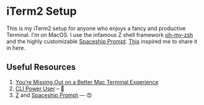 iTerm2 Setup
=
This is my iTerm2 setup for anyone who enjoys a fancy and productive Terminal.
I'm on MacOS. I use the infamous Z shell framework [oh-my-zsh](https://github.com/robbyrussell/oh-my-zsh) and the highly customizable [Spaceship Prompt](https://github.com/denysdovhan/spaceship-prompt). [This](https://twitter.com/while1/status/1100482316277874688) inspired me to share it in here.

Useful Resources
-
1. [You’re Missing Out on a Better Mac Terminal Experience](https://medium.com/@caulfieldOwen/youre-missing-out-on-a-better-mac-terminal-experience-d73647abf6d7)
2. [CLI Power User](https://commandlinepoweruser.com/) – 💪
3. [Z](https://github.com/rupa/z) and [Spaceship Prompt](https://github.com/denysdovhan/spaceship-prompt) — 😍
  
  
